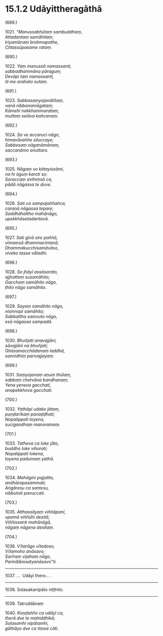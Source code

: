 # 15.1.2 Udāyittheragāthā

(689.)

1021\. _“Manussabhūtaṃ sambuddhaṃ,_  
_Attadantaṃ samāhitaṃ;_  
_Iriyamānaṃ brahmapathe,_  
_Cittassūpasame rataṃ._  

(690.)

1022\. _Yaṃ manussā namassanti,_  
_sabbadhammāna pāraguṃ;_  
_Devāpi taṃ namassanti,_  
_iti me arahato sutaṃ._  

(691.)

1023\. _Sabbasaṃyojanātītaṃ,_  
_vanā nibbanamāgataṃ;_  
_Kāmehi nekkhammarataṃ,_  
_muttaṃ selāva kañcanaṃ._  

(692.)

1024\. _Sa ve accaruci nāgo,_  
_himavāvaññe siluccaye;_  
_Sabbesaṃ nāganāmānaṃ,_  
_saccanāmo anuttaro._  

(693.)

1025\. _Nāgaṃ vo kittayissāmi,_  
_na hi āguṃ karoti so;_  
_Soraccaṃ avihiṃsā ca,_  
_pādā nāgassa te duve._  

(694.)

1026\. _Sati ca sampajaññañca,_  
_caraṇā nāgassa tepare;_  
_Saddhāhattho mahānāgo,_  
_upekkhāsetadantavā._  

(695.)

1027\. _Sati gīvā siro paññā,_  
_vīmaṃsā dhammacintanā;_  
_Dhammakucchisamāvāso,_  
_viveko tassa vāladhi._  

(696.)

1028\. _So jhāyī assāsarato,_  
_ajjhattaṃ susamāhito;_  
_Gacchaṃ samāhito nāgo,_  
_ṭhito nāgo samāhito._  

(697.)

1029\. _Sayaṃ samāhito nāgo,_  
_nisinnopi samāhito;_  
_Sabbattha saṃvuto nāgo,_  
_esā nāgassa sampadā._  

(698.)

1030\. _Bhuñjati anavajjāni,_  
_sāvajjāni na bhuñjati;_  
_Ghāsamacchādanaṃ laddhā,_  
_sannidhiṃ parivajjayaṃ._  

(699.)

1031\. _Saṃyojanaṃ aṇuṃ thūlaṃ,_  
_sabbaṃ chetvāna bandhanaṃ;_  
_Yena yeneva gacchati,_  
_anapekkhova gacchati._  

(700.)

1032\. _Yathāpi udake jātaṃ,_  
_puṇḍarīkaṃ pavaḍḍhati;_  
_Nopalippati toyena,_  
_sucigandhaṃ manoramaṃ._  

(701.)

1033\. _Tatheva ca loke jāto,_  
_buddho loke viharati;_  
_Nopalippati lokena,_  
_toyena padumaṃ yathā._  

(702.)

1034\. _Mahāgini pajjalito,_  
_anāhāropasammati;_  
_Aṅgāresu ca santesu,_  
_nibbutoti pavuccati._  

(703.)

1035\. _Atthassāyaṃ viññāpanī,_  
_upamā viññūhi desitā;_  
_Viññissanti mahānāgā,_  
_nāgaṃ nāgena desitaṃ._  

(704.)

1036\. _Vītarāgo vītadoso,_  
_Vītamoho anāsavo;_  
_Sarīraṃ vijahaṃ nāgo,_  
_Parinibbissatyanāsavo”ti._  

---

1037\. …  Udāyī thero… .

---

1038\. Soḷasakanipāto niṭṭhito.

---

1039\. Tatruddānaṃ

1040\. _Koṇḍañño ca udāyī ca,_  
_therā dve te mahiddhikā;_  
_Soḷasamhi nipātamhi,_  
_gāthāyo dve ca tiṃsa cāti._
